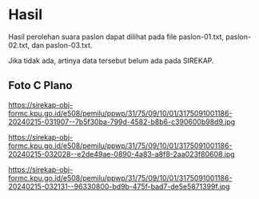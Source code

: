 # Hasil

Hasil perolehan suara paslon dapat dilihat pada file paslon-01.txt, paslon-02.txt, dan paslon-03.txt.

Jika tidak ada, artinya data tersebut belum ada pada SIREKAP.

## Foto C Plano

https://sirekap-obj-formc.kpu.go.id/e508/pemilu/ppwp/31/75/09/10/01/3175091001186-20240215-031907--7b5f30ba-799d-4582-b8b6-c390600b98d9.jpg

https://sirekap-obj-formc.kpu.go.id/e508/pemilu/ppwp/31/75/09/10/01/3175091001186-20240215-032028--e2de49ae-0890-4a83-a8f8-2aa023f80608.jpg

https://sirekap-obj-formc.kpu.go.id/e508/pemilu/ppwp/31/75/09/10/01/3175091001186-20240215-032131--96330800-bd9b-475f-bad7-de5e5871399f.jpg
